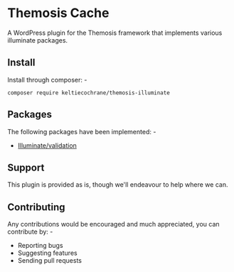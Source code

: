 Themosis Cache
==============

A WordPress plugin for the Themosis framework that implements various illuminate
packages.

Install
-------
Install through composer: -

`composer require keltiecochrane/themosis-illuminate`

Packages
--------
The following packages have been implemented: -

* [Illuminate/validation](https://github.com/illuminate/validation)

Support
-------
This plugin is provided as is, though we'll endeavour to help where we can.

Contributing
------------
Any contributions would be encouraged and much appreciated, you can contribute by: -

* Reporting bugs
* Suggesting features
* Sending pull requests
